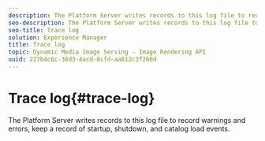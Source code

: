 ```yaml
---
description: The Platform Server writes records to this log file to record warnings and errors, keep a record of startup, shutdown, and catalog load events.
seo-description: The Platform Server writes records to this log file to record warnings and errors, keep a record of startup, shutdown, and catalog load events.
seo-title: Trace log
solution: Experience Manager
title: Trace log
topic: Dynamic Media Image Serving - Image Rendering API
uuid: 227b4c6c-38d3-4acd-8cfd-aa812c3f260d
---
```


# Trace log{#trace-log}

The Platform Server writes records to this log file to record warnings and errors, keep a record of startup, shutdown, and catalog load events.

